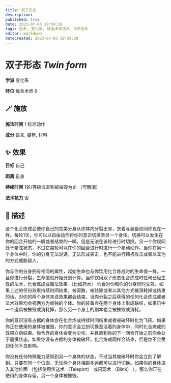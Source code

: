 ```yaml
---
title: 双子形态
description: 
published: true
date: 2023-07-03 19:59:28
tags: 法术, 变化系, 炼金术师法术, 6环法术
editor: markdown
dateCreated: 2023-07-03 19:59:28
---
```


# **双子形态** *Twin form*

**学派** 变化系 

**环位** 炼金术师 6

## 🪄 施放

**施法时间** 1 标准动作

**成分** 语言, 姿势, 材料

## ✨ 效果 

**目标** 自己 

**距离** 自身  

**持续时间** 1轮/等级或直到被摧毁为止 （可解消） 

**法术抗力** 否

## 📖 描述

这个化合炼成会使你自己的完美分身从你体内分裂出来，衣着与装备如同你现在一样。每轮1次，你可以以自由动作将你的意识切换至另一个身体。切换可以发生在你的回合开始的一瞬或者结束的一瞬，但是无法在该轮进行时切换。另一个你视同处于晕眩状态，不过它每轮可以在你的回合进行时进行一个移动动作。当你在另一个身体中时，你的分身无法说话，无法形成夹击，也不能进行藉机攻击或者以其他的方式威胁敌人。

你与你的分身拥有相同的属性，起始生命也与你饮用化合炼成时的生命值一样。一旦你进行分裂，生命值就开始分别计算。当你饮用双子形态化合炼成时任何已经生效的法术，化合炼成或魔法效果 （比如药水） 均会对你和你的分身同时生效。如果上述的任何效果持续时间结束，被驱散，被祛除或者以其他方式被消耗掉或结束的话，对你的两个身体来说效果都会结束。当你分裂之后获得的任何化合炼成或者法术效果均会视两方为单独的个体。你的装备会在两个身体上形成联结，如果日中一个道具被摧毁或消耗掉，那么另一个身上的副本也会被摧毁或消耗。

你的意识没有占据的身体会在化合炼成持续时间结束或者被破坏时化为飞灰。如果你正在使用的身体被摧毁，你的意识会立刻切换至活着的身体中，同时化合炼成的效果立刻结束。你舍弃的身体会变为尘埃，并且直到你的下一回合开始之前你会处于震慑状态。如果你没有占据的身体被破坏，化合炼成同样会结束，但是你不会受到任何不良影响。

你没有任何特殊能力感知到另一个身体的状态，不过当其被破坏时你会立刻了解到。只要在同一个位面，无论两个身体相距多远都可以进行切换。如果你的身体进入其他位面 （包括使用传送术 （Teleport） 或闪现术 （Blink） ），那么你正在使用的身体存留，另一个身体被摧毁。
    